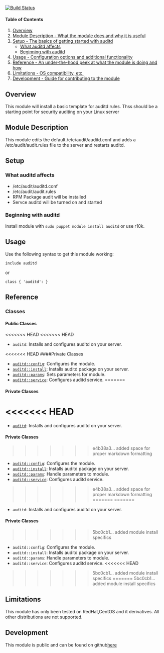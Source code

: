 
[![Build Status](https://travis-ci.org/lgbarn/auditd.png?branch=master)](https://travis-ci.org/lgbarn/auditd)

#### Table of Contents

1. [Overview](#overview)
2. [Module Description - What the module does and why it is useful](#module-description)
3. [Setup - The basics of getting started with auditd](#setup)
    * [What auditd affects](#what-auditd-affects)
    * [Beginning with auditd](#beginning-with-auditd)
4. [Usage - Configuration options and additional functionality](#usage)
5. [Reference - An under-the-hood peek at what the module is doing and how](#reference)
5. [Limitations - OS compatibility, etc.](#limitations)
6. [Development - Guide for contributing to the module](#development)

## Overview

This module will install a basic template for auditd rules. 
Thss should be a starting point for security auditing on your Linux server

## Module Description

This module edits the default /etc/audit/auditd.conf and adds a /etc/audit/audit.rules file to the server and restarts auditd.

## Setup

### What auditd affects

* /etc/audit/auditd.conf
* /etc/audit/audit.rules
* RPM Package audit will be installed
* Servce auditd will be turned on and started

### Beginning with auditd

Install module with `sudo puppet module install auditd` or use r10k.

## Usage

Use the following syntax to get this module working:

~~~
include auditd
~~~

or 

~~~
class { 'auditd': }
~~~

## Reference

### Classes

#### Public Classes
<<<<<<< HEAD
<<<<<<< HEAD
- `auditd`: Installs and configures auditd on your server.

<<<<<<< HEAD
####Private Classes
* [`auditd::config`](#auditdconfig): Configures the module. 
* [`auditd::install`](#auditdinstall): Installs auditd package on your server.
* [`auditd::params`](#auditdparams): Sets parameters for module.
* [`auditd::service`](#auditdservice): Configures auditd service.
=======
#### Private Classes
<<<<<<< HEAD
=======
- [`auditd`](#auditd): Installs and configures auditd on your server.

#### Private Classes
>>>>>>> e4b38a3... added space for proper markdown formatting
- [`auditd::config`](#auditdconfig): Configures the module. 
- [`auditd::install`](#auditdinstall): Installs auditd package on your server.
- [`auditd::params`](#auditdparams): Handle parameters to module.
- [`auditd::service`](#auditdservice): Configures auditd service.
>>>>>>> e4b38a3... added space for proper markdown formatting
=======
=======
- `auditd`: Installs and configures auditd on your server.

#### Private Classes
>>>>>>> 5bc0cb1... added module install specifics
- `auditd::config`: Configures the module. 
- `auditd::install`: Installs auditd package on your server.
- `auditd::params`: Handle parameters to module.
- `auditd::service`: Configures auditd service.
<<<<<<< HEAD
>>>>>>> 5bc0cb1... added module install specifics
=======
>>>>>>> 5bc0cb1... added module install specifics

## Limitations

This module has only been tested on RedHat,CentOS and it derivatives. 
All other distributions are not supported.

## Development

This module is public and can be found on github[here](https://github.com/lgbarn/auditd)

